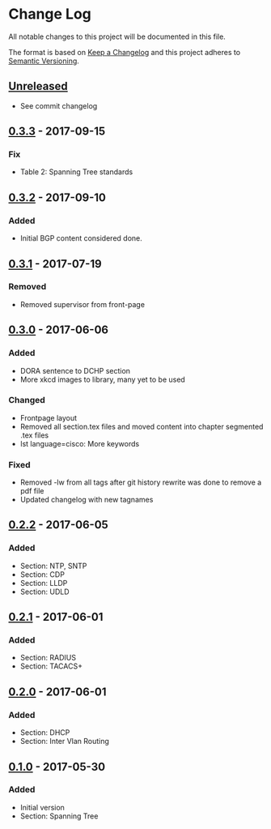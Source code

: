 # Change Log
All notable changes to this project will be documented in this file.

The format is based on [Keep a Changelog](http://keepachangelog.com/)
and this project adheres to [Semantic Versioning](http://semver.org/).

## [Unreleased]
- See commit changelog

## [0.3.3] - 2017-09-15
### Fix
- Table 2: Spanning Tree standards

## [0.3.2] - 2017-09-10
### Added
- Initial BGP content considered done.

## [0.3.1] - 2017-07-19
### Removed
- Removed supervisor from front-page

## [0.3.0] - 2017-06-06
### Added
- DORA sentence to DCHP section
- More xkcd images to library, many yet to be used

### Changed
- Frontpage layout
- Removed all section.tex files and moved content into chapter segmented .tex files
- lst language=cisco: More keywords

### Fixed
- Removed -lw from all tags after git history rewrite was done to remove a pdf file
- Updated changelog with new tagnames

## [0.2.2] - 2017-06-05
### Added
- Section: NTP, SNTP
- Section: CDP
- Section: LLDP
- Section: UDLD

## [0.2.1] - 2017-06-01
### Added
- Section: RADIUS
- Section: TACACS+

## [0.2.0] - 2017-06-01
### Added
- Section: DHCP
- Section: Inter Vlan Routing

## [0.1.0] - 2017-05-30
### Added
- Initial version
- Section: Spanning Tree

[1.0.0]: https://gitlab.com/netravnen/CiscoLabNotes/compare/v0.19.0...v1.0.0
[0.19.0]: https://gitlab.com/netravnen/CiscoLabNotes/compare/v0.18.0...v0.19.0
[0.18.0]: https://gitlab.com/netravnen/CiscoLabNotes/compare/v0.17.0...v0.18.0
[0.17.0]: https://gitlab.com/netravnen/CiscoLabNotes/compare/v0.16.0...v0.17.0
[0.16.0]: https://gitlab.com/netravnen/CiscoLabNotes/compare/v0.15.0...v0.16.0
[0.15.0]: https://gitlab.com/netravnen/CiscoLabNotes/compare/v0.14.0...v0.15.0
[0.14.0]: https://gitlab.com/netravnen/CiscoLabNotes/compare/v0.13.0...v0.14.0
[0.13.0]: https://gitlab.com/netravnen/CiscoLabNotes/compare/v0.12.0...v0.13.0
[0.12.0]: https://gitlab.com/netravnen/CiscoLabNotes/compare/v0.11.0...v0.12.0
[0.11.0]: https://gitlab.com/netravnen/CiscoLabNotes/compare/v0.10.0...v0.11.0
[0.10.0]: https://gitlab.com/netravnen/CiscoLabNotes/compare/v0.9.0...v0.10.0
[0.9.0]: https://gitlab.com/netravnen/CiscoLabNotes/compare/v0.8.0...v0.9.0
[0.8.0]: https://gitlab.com/netravnen/CiscoLabNotes/compare/v0.7.0...v0.8.0
[0.7.0]: https://gitlab.com/netravnen/CiscoLabNotes/compare/v0.6.0...v0.7.0
[0.6.0]: https://gitlab.com/netravnen/CiscoLabNotes/compare/v0.5.0...v0.6.0
[0.5.0]: https://gitlab.com/netravnen/CiscoLabNotes/compare/v0.4.0...v0.5.0
[0.4.0]: https://gitlab.com/netravnen/CiscoLabNotes/compare/v0.3.3...v0.4.0

[Unreleased]: https://gitlab.com/netravnen/CiscoLabNotes/compare/v0.3.3...HEAD
[0.3.3]: https://gitlab.com/netravnen/CiscoLabNotes/compare/v0.3.2...v0.3.3
[0.3.2]: https://gitlab.com/netravnen/CiscoLabNotes/compare/v0.3.1...v0.3.2
[0.3.1]: https://gitlab.com/netravnen/CiscoLabNotes/compare/v0.3.0...v0.3.1
[0.3.0]: https://gitlab.com/netravnen/CiscoLabNotes/compare/v0.2.2...v0.3.0
[0.2.2]: https://gitlab.com/netravnen/CiscoLabNotes/compare/v0.2.1...v0.2.2
[0.2.1]: https://gitlab.com/netravnen/CiscoLabNotes/compare/v0.2.0...v0.2.1
[0.2.0]: https://gitlab.com/netravnen/CiscoLabNotes/compare/v0.1.0...v0.2.0
[0.1.0]: https://gitlab.com/netravnen/CiscoLabNotes/compare/2ca23b...v0.1.0
